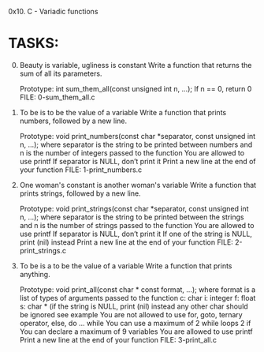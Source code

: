 0x10. C - Variadic functions

TASKS:
=====


0. Beauty is variable, ugliness is constant
Write a function that returns the sum of all its parameters.

    Prototype: int sum_them_all(const unsigned int n, ...);
    If n == 0, return 0
FILE: 0-sum_them_all.c




1. To be is to be the value of a variable
Write a function that prints numbers, followed by a new line.

    Prototype: void print_numbers(const char *separator, const unsigned int n, 
    ...);
    where separator is the string to be printed between numbers
    and n is the number of integers passed to the function
    You are allowed to use printf
    If separator is NULL, don’t print it
    Print a new line at the end of your function
FILE: 1-print_numbers.c




2. One woman's constant is another woman's variable
Write a function that prints strings, followed by a new line.

    Prototype: void print_strings(const char *separator, const unsigned int n, 
    ...);
    where separator is the string to be printed between the strings
    and n is the number of strings passed to the function
    You are allowed to use printf
    If separator is NULL, don’t print it
    If one of the string is NULL, print (nil) instead
    Print a new line at the end of your function
FILE: 2-print_strings.c





3. To be is a to be the value of a variable
Write a function that prints anything.

    Prototype: void print_all(const char * const format, ...);
    where format is a list of types of arguments passed to the function
        c: char
        i: integer
        f: float
        s: char * (if the string is NULL, print (nil) instead
        any other char should be ignored
        see example
    You are not allowed to use for, goto, ternary operator, else, do ... while
    You can use a maximum of
        2 while loops
        2 if
    You can declare a maximum of 9 variables
    You are allowed to use printf
    Print a new line at the end of your function
FILE: 3-print_all.c
